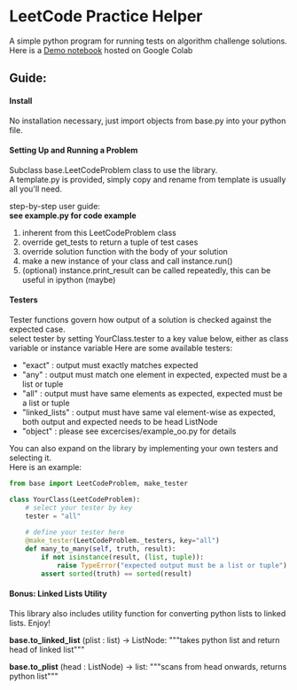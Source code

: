 # LeetCode Practice Helper

A simple python program for running tests on algorithm challenge solutions.  
Here is a [Demo notebook](https://colab.research.google.com/drive/1vFVt4oCTFH0uDCe9plyxda5ZVEequPB1?usp=sharing) 
hosted on Google Colab

## Guide:

#### Install
No installation necessary, just import objects from base.py into your python file.

#### Setting Up and Running a Problem
Subclass base.LeetCodeProblem class to use the library.  
A template.py is provided, simply copy and rename from template is usually all you'll need.  

step-by-step user guide:  
**see example.py for code example**
1. inherent from this LeetCodeProblem class
2. override get_tests to return a tuple of test cases
3. override solution function with the body of your solution
4. make a new instance of your class and call instance.run()
5. (optional) instance.print_result can be called repeatedly, this can be useful in ipython (maybe)  

#### Testers
Tester functions govern how output of a solution is checked against the expected case.  
select tester by setting YourClass.tester to a key value below, either as class variable or instance variable
Here are some available testers:  
- "exact" : output must exactly matches expected  
- "any" : output must match one element in expected, expected must be a list or tuple  
- "all" : output must have same elements as expected, expected must be a list or tuple  
- "linked_lists" : output must have same val element-wise as expected, both output and expected needs to be head ListNode    
- "object" : please see excercises/example_oo.py for details

You can also expand on the library by implementing your own testers and selecting it.  
Here is an example:
```python
from base import LeetCodeProblem, make_tester

class YourClass(LeetCodeProblem):
    # select your tester by key
    tester = "all"    
    
    # define your tester here
    @make_tester(LeetCodeProblem._testers, key="all")
    def many_to_many(self, truth, result):
        if not isinstance(result, (list, tuple)):
            raise TypeError("expected output must be a list or tuple")
        assert sorted(truth) == sorted(result)
```

#### Bonus: Linked Lists Utility
This library also includes utility function for converting python lists to linked lists. Enjoy!  

__base.to_linked_list__ (plist : list) -> ListNode: 
"""takes python list and return head of linked list"""  

__base.to_plist__ (head : ListNode) -> list: 
"""scans from head onwards, returns python list"""
